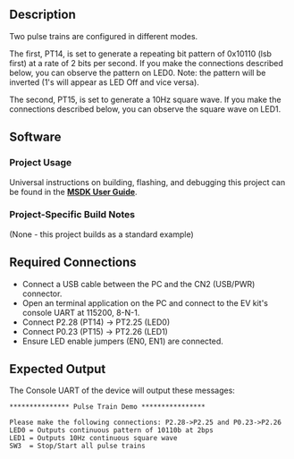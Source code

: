 ## Description

Two pulse trains are configured in different modes.  

The first, PT14, is set to generate a repeating bit pattern of 0x10110 (lsb first) at a rate of 2 bits per second.  If you make the connections described below, you can observe the pattern on LED0. Note: the pattern will be inverted (1's will appear as LED Off and vice versa).

The second, PT15, is set to generate a 10Hz square wave.  If you make the connections described below, you can observe the square wave on LED1.


## Software

### Project Usage

Universal instructions on building, flashing, and debugging this project can be found in the **[MSDK User Guide](https://analogdevicesinc.github.io/msdk/USERGUIDE/)**.

### Project-Specific Build Notes

(None - this project builds as a standard example)

## Required Connections

-   Connect a USB cable between the PC and the CN2 (USB/PWR) connector.
-   Open an terminal application on the PC and connect to the EV kit's console UART at 115200, 8-N-1.
- 	Connect P2.28 (PT14) -> PT2.25 (LED0)
-	Connect P0.23 (PT15) -> PT2.26 (LED1)
-	Ensure LED enable jumpers (EN0, EN1) are connected.

## Expected Output

The Console UART of the device will output these messages:

```
*************** Pulse Train Demo ****************

Please make the following connections: P2.28->P2.25 and P0.23->P2.26
LED0 = Outputs continuous pattern of 10110b at 2bps
LED1 = Outputs 10Hz continuous square wave
SW3  = Stop/Start all pulse trains
```